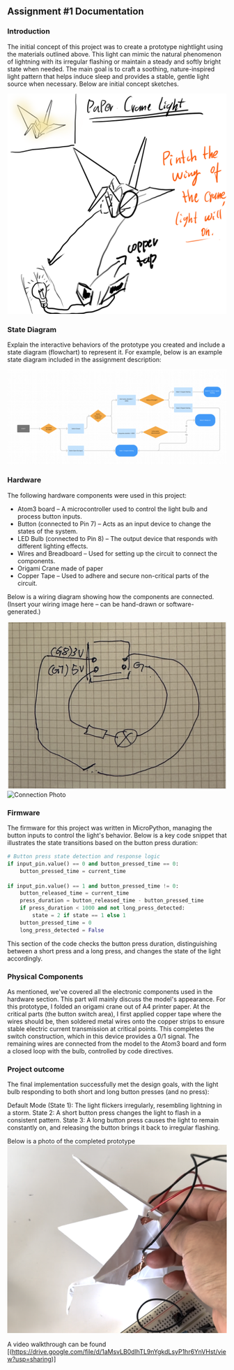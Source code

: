 ## Assignment #1 Documentation  
  

### Introduction

The initial concept of this project was to create a prototype nightlight using the materials outlined above. This light can mimic the natural phenomenon of lightning with its irregular flashing or maintain a steady and softly bright state when needed. The main goal is to craft a soothing, nature-inspired light pattern that helps induce sleep and provides a stable, gentle light source when necessary. Below are initial concept sketches.

![Hand_Sketch_Concept Idea](Untitled_Artwork_110.png)  



### State Diagram

Explain the interactive behaviors of the prototype you created and include a 
state diagram (flowchart) to represent it.  For example, below is an example 
state diagram included in the assignment description:  

![State Diagram](Flow_Chart_Final.png)  

### Hardware

The following hardware components were used in this project:

- Atom3 board – A microcontroller used to control the light bulb and process button inputs.
- Button (connected to Pin 7) – Acts as an input device to change the states of the system.
- LED Bulb (connected to Pin 8) – The output device that responds with different lighting effects.
- Wires and Breadboard – Used for setting up the circuit to connect the components.
- Origami Crane made of paper
- Copper Tape – Used to adhere and secure non-critical parts of the circuit.
  
Below is a wiring diagram showing how the components are connected. (Insert your wiring image here – can be hand-drawn or software-generated.)

![Hand_Sketch_Connection](Sketch_1.png)  
![Connection Photo](Connection.png)  

### Firmware   

The firmware for this project was written in MicroPython, managing the button inputs to control the light's behavior. Below is a key code snippet that illustrates the state transitions based on the button press duration:

``` Python  
# Button press state detection and response logic
if input_pin.value() == 0 and button_pressed_time == 0:
    button_pressed_time = current_time

if input_pin.value() == 1 and button_pressed_time != 0:
    button_released_time = current_time
    press_duration = button_released_time - button_pressed_time
    if press_duration < 1000 and not long_press_detected:
        state = 2 if state == 1 else 1
    button_pressed_time = 0
    long_press_detected = False
```

This section of the code checks the button press duration, distinguishing between a short press and a long press, and changes the state of the light accordingly.

### Physical Components   

As mentioned, we've covered all the electronic components used in the hardware section. This part will mainly discuss the model's appearance. For this prototype, I folded an origami crane out of A4 printer paper. At the critical parts (the button switch area), I first applied copper tape where the wires should be, then soldered metal wires onto the copper strips to ensure stable electric current transmission at critical points. This completes the switch construction, which in this device provides a 0/1 signal. The remaining wires are connected from the model to the Atom3 board and form a closed loop with the bulb, controlled by code directives.

### Project outcome  

The final implementation successfully met the design goals, with the light bulb responding to both short and long button presses (and no press):

Default Mode (State 1): The light flickers irregularly, resembling lightning in a storm.
State 2: A short button press changes the light to flash in a consistent pattern.
State 3: A long button press causes the light to remain constantly on, and releasing the button brings it back to irregular flashing.

Below is a photo of the completed prototype
![Prototype Picture](Paper-Crane_Night_Light.png)  

A video walkthrough can be found [(https://drive.google.com/file/d/1aMsvLB0dlhTL9nYgkdLsyP1hr6YnVHst/view?usp=sharing)]
